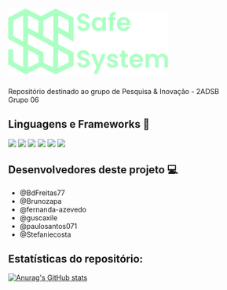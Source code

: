 # ![Alt text](/API-projeto-site/public/assets/img/logoVerde.png?raw=true "Logotipo SafeSystem")    ![Alt text](/API-projeto-site/public/assets/img/SafeSystem.png?raw=true "Logotipo SafeSystem")

Repositório destinado ao grupo de Pesquisa & Inovação - 2ADSB <br>
Grupo 06

## Linguagens e Frameworks :rocket:

<img src="https://img.shields.io/badge/HTML5-E34F26?style=for-the-badge&logo=html5&logoColor=white">
<img src="https://img.shields.io/badge/CSS3-1572B6?style=for-the-badge&logo=css3&logoColor=white">
<img src="https://img.shields.io/badge/JavaScript-323330?style=for-the-badge&logo=javascript&logoColor=F7DF1E">
<img src="https://img.shields.io/badge/Java-ED8B00?style=for-the-badge&logo=java&logoColor=white">
<img src="https://img.shields.io/badge/Sass-CC6699?style=for-the-badge&logo=sass&logoColor=white">
<img src="https://img.shields.io/badge/Node.js-339933?style=for-the-badge&logo=nodedotjs&logoColor=white">

## Desenvolvedores deste projeto :computer:

- @BdFreitas77
- @Brunozapa
- @fernanda-azevedo
- @guscaxile
- @paulosantos071
- @Stefaniecosta

## Estatísticas do repositório:

[![Anurag's GitHub stats](https://github-readme-stats.vercel.app/api?repository=SafeSystem)](https://github.com/Stefaniecosta/SafeSystem/github-readme-stats)
